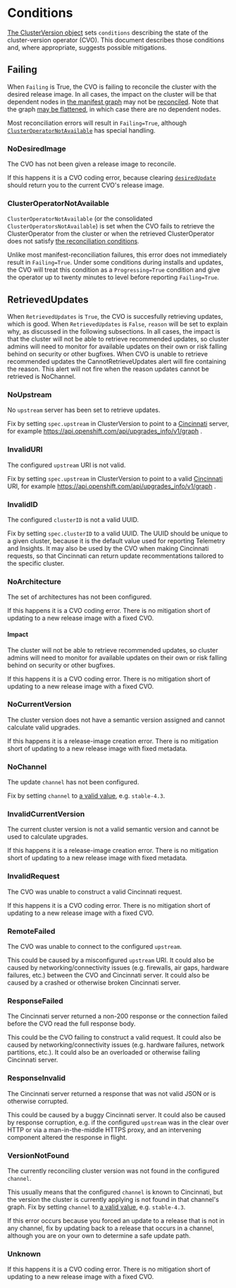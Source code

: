 # Conditions

[The ClusterVersion object](../dev/clusterversion.md) sets `conditions` describing the state of the cluster-version operator (CVO).
This document describes those conditions and, where appropriate, suggests possible mitigations.

## Failing

When `Failing` is True, the CVO is failing to reconcile the cluster with the desired release image.
In all cases, the impact on the cluster will be that dependent nodes in [the manifest graph](reconciliation.md#manifest-graph) may not be [reconciled](reconciliation.md#reconciling-the-graph).
Note that the graph [may be flattened](reconciliation.md#manifest-graph), in which case there are no dependent nodes.

Most reconciliation errors will result in `Failing=True`, although [`ClusterOperatorNotAvailable`](#clusteroperatornotavailable) has special handling.

### NoDesiredImage

The CVO has not been given a release image to reconcile.

If this happens it is a CVO coding error, because clearing [`desiredUpdate`][api-desired-update] should return you to the current CVO's release image.

### ClusterOperatorNotAvailable

`ClusterOperatorNotAvailable` (or the consolidated `ClusterOperatorsNotAvailable`) is set when the CVO fails to retrieve the ClusterOperator from the cluster or when the retrieved ClusterOperator does not satisfy [the reconciliation conditions](reconciliation.md#clusteroperator).

Unlike most manifest-reconciliation failures, this error does not immediately result in `Failing=True`.
Under some conditions during installs and updates, the CVO will treat this condition as a `Progressing=True` condition and give the operator up to twenty minutes to level before reporting `Failing=True`.

## RetrievedUpdates

When `RetrievedUpdates` is `True`, the CVO is succesfully retrieving updates, which is good.
When `RetrievedUpdates` is `False`, `reason` will be set to explain why, as discussed in the following subsections.
In all cases, the impact is that the cluster will not be able to retrieve recommended updates, so cluster admins will need to monitor for available updates on their own or risk falling behind on security or other bugfixes.
When CVO is unable to retrieve recommended updates the CannotRetrieveUpdates alert will fire containing the reason. This alert will not fire when the reason updates cannot be retrieved is NoChannel.

### NoUpstream

No `upstream` server has been set to retrieve updates.

Fix by setting `spec.upstream` in ClusterVersion to point to a [Cincinnati][] server, for example https://api.openshift.com/api/upgrades_info/v1/graph .

### InvalidURI

The configured `upstream` URI is not valid.

Fix by setting `spec.upstream` in ClusterVersion to point to a valid [Cincinnati][] URI, for example https://api.openshift.com/api/upgrades_info/v1/graph .

### InvalidID

The configured `clusterID` is not a valid UUID.

Fix by setting `spec.clusterID` to a valid UUID.
The UUID should be unique to a given cluster, because it is the default value used for reporting Telemetry and Insights.
It may also be used by the CVO when making Cincinnati requests, so that Cincinnati can return update recommentations tailored to the specific cluster.

### NoArchitecture

The set of architectures has not been configured.

If this happens it is a CVO coding error.
There is no mitigation short of updating to a new release image with a fixed CVO.

#### Impact

The cluster will not be able to retrieve recommended updates, so cluster admins will need to monitor for available updates on their own or risk falling behind on security or other bugfixes.

If this happens it is a CVO coding error.
There is no mitigation short of updating to a new release image with a fixed CVO.

### NoCurrentVersion

The cluster version does not have a semantic version assigned and cannot calculate valid upgrades.

If this happens it is a release-image creation error.
There is no mitigation short of updating to a new release image with fixed metadata.

### NoChannel

The update `channel` has not been configured.

Fix by setting `channel` to [a valid value][channels], e.g. `stable-4.3`.

### InvalidCurrentVersion

The current cluster version is not a valid semantic version and cannot be used to calculate upgrades.

If this happens it is a release-image creation error.
There is no mitigation short of updating to a new release image with fixed metadata.

### InvalidRequest

The CVO was unable to construct a valid Cincinnati request.

If this happens it is a CVO coding error.
There is no mitigation short of updating to a new release image with a fixed CVO.

### RemoteFailed

The CVO was unable to connect to the configured `upstream`.

This could be caused by a misconfigured `upstream` URI.
It could also be caused by networking/connectivity issues (e.g. firewalls, air gaps, hardware failures, etc.) between the CVO and Cincinnati server.
It could also be caused by a crashed or otherwise broken Cincinnati server.

### ResponseFailed

The Cincinnati server returned a non-200 response or the connection failed before the CVO read the full response body.

This could be the CVO failing to construct a valid request.
It could also be caused by networking/connectivity issues (e.g. hardware failures, network partitions, etc.).
It could also be an overloaded or otherwise failing Cincinnati server.

### ResponseInvalid

The Cincinnati server returned a response that was not valid JSON or is otherwise corrupted.

This could be caused by a buggy Cincinnati server.
It could also be caused by response corruption, e.g. if the configured `upstream` was in the clear over HTTP or via a man-in-the-middle HTTPS proxy, and an intervening component altered the response in flight.

### VersionNotFound

The currently reconciling cluster version was not found in the configured `channel`.

This usually means that the configured `channel` is known to Cincinnati, but the version the cluster is currently applying is not found in that channel's graph.
Fix by setting `channel` to [a valid value][channels], e.g. `stable-4.3`.

If this error occurs because you forced an update to a release that is not in any channel, fix by updating back to a release that occurs in a channel, although you are on your own to determine a safe update path.

### Unknown

If this happens it is a CVO coding error.
There is no mitigation short of updating to a new release image with a fixed CVO.

[api-desired-update]: https://github.com/openshift/api/blob/34f54f12813aaed8822bb5bc56e97cbbfa92171d/config/v1/types_cluster_version.go#L40-L54
[channels]: https://docs.openshift.com/container-platform/4.3/updating/updating-cluster-between-minor.html#understanding-upgrade-channels_updating-cluster-between-minor
[Cincinnati]: https://github.com/openshift/cincinnati/blob/master/docs/design/openshift.md
